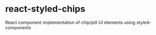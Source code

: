 # react-styled-chips
React component implementation of chip/pill UI elements using styled-components
